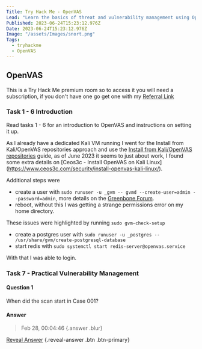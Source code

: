 ```yaml
---
Title: Try Hack Me - OpenVAS
Lead: "Learn the basics of threat and vulnerability management using Open Vulnerability Assessment Scanning"
Published: 2023-06-24T15:23:12.976Z
Date: 2023-06-24T15:23:12.976Z
Image: "/assets/Images/snort.png"
Tags:
  - tryhackme
  - OpenVAS
---
```


## OpenVAS

This is a Try Hack Me premium room so to access it you will need a subscription, if you don't have one go get one with my [Referral Link](https://tryhackme.com/signup?referrer=638ca30a6675850049e4858e)

### Task 1 - 6 Introduction

Read tasks 1 - 6 for an introduction to OpenVAS and instructions on setting it up.

As I already have a dedicated Kali VM running I went for the Install from Kali/OpenVAS repositories approach and use the [Install from Kali/OpenVAS repositories](https://www.agix.com.au/installing-openvas-on-kali-in-2020/) guide, as of June 2023 it seems to just about work, I found some extra details on [Ceos3c - Install OpenVAS on Kali Linux] (https://www.ceos3c.com/security/install-openvas-kali-linux/).

Additional steps were
* create a user with `sudo runuser -u _gvm -- gvmd --create-user=admin --password=admin`, more details on the [Greenbone Forum](https://forum.greenbone.net/t/error-no-users-found-you-need-to-create-at-least-one-user-to-log-in/10528).
* reboot, without this I was getting a strange permissions error on my home directory.

These issues were highlighted by running `sudo gvm-check-setup`
* create a postgres user with `sudo runuser -u _postgres -- /usr/share/gvm/create-postgresql-database`
* start redis with `sudo systemctl start redis-server@openvas.service`

With that I was able to login.

### Task 7 - Practical Vulnerability Management

#### Question 1

When did the scan start in Case 001?

#### Answer
> Feb 28, 00:04:46 {.answer .blur}

[Reveal Answer](#) {.reveal-answer .btn .btn-primary}